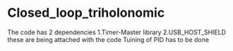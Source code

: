 # Closed_loop_triholonomic
The code has 2 dependencies
1.Timer-Master library
2.USB_HOST_SHIELD
these are being attached with the code
Tuining of PID has to be done
